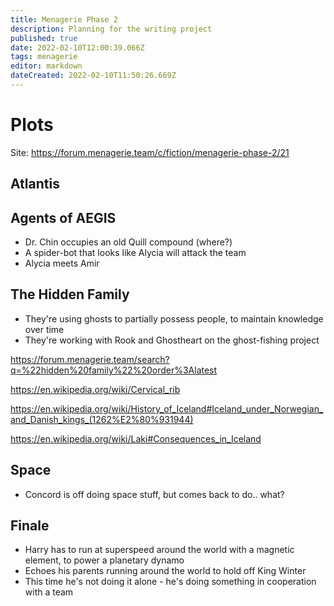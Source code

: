 ```yaml
---
title: Menagerie Phase 2
description: Planning for the writing project
published: true
date: 2022-02-10T12:00:39.066Z
tags: menagerie
editor: markdown
dateCreated: 2022-02-10T11:50:26.669Z
---
```


# Plots

Site: https://forum.menagerie.team/c/fiction/menagerie-phase-2/21

## Atlantis

## Agents of AEGIS

* Dr. Chin occupies an old Quill compound (where?)
* A spider-bot that looks like Alycia will attack the team
* Alycia meets Amir

## The Hidden Family

* They're using ghosts to partially possess people, to maintain knowledge over time
* They're working with Rook and Ghostheart on the ghost-fishing project

https://forum.menagerie.team/search?q=%22hidden%20family%22%20order%3Alatest

https://en.wikipedia.org/wiki/Cervical_rib

https://en.wikipedia.org/wiki/History_of_Iceland#Iceland_under_Norwegian_and_Danish_kings_(1262%E2%80%931944)

https://en.wikipedia.org/wiki/Laki#Consequences_in_Iceland

## Space

* Concord is off doing space stuff, but comes back to do.. what?

## Finale

* Harry has to run at superspeed around the world with a magnetic element, to power a planetary dynamo
* Echoes his parents running around the world to hold off King Winter
* This time he's not doing it alone - he's doing something in cooperation with a team

